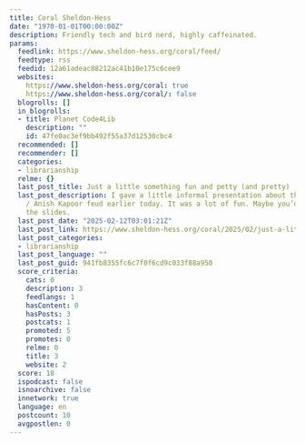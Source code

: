 ```yaml
---
title: Coral Sheldon-Hess
date: "1970-01-01T00:00:00Z"
description: Friendly tech and bird nerd, highly caffeinated.
params:
  feedlink: https://www.sheldon-hess.org/coral/feed/
  feedtype: rss
  feedid: 12a61adeac88212ac41b10e175c6cee9
  websites:
    https://www.sheldon-hess.org/coral: true
    https://www.sheldon-hess.org/coral/: false
  blogrolls: []
  in_blogrolls:
  - title: Planet Code4Lib
    description: ""
    id: 47fe0ac3ef9bb492f55a37d12530cbc4
  recommended: []
  recommender: []
  categories:
  - librarianship
  relme: {}
  last_post_title: Just a little something fun and petty (and pretty)
  last_post_description: I gave a little informal presentation about the Stuart Semple
    / Anish Kapoor feud earlier today. It was a lot of fun. Maybe you’d like to see
    the slides.
  last_post_date: "2025-02-12T03:01:21Z"
  last_post_link: https://www.sheldon-hess.org/coral/2025/02/just-a-little-something-fun-and-petty-and-pretty/
  last_post_categories:
  - librarianship
  last_post_language: ""
  last_post_guid: 941fb8355fc6c7f0f6cd9c033f88a950
  score_criteria:
    cats: 0
    description: 3
    feedlangs: 1
    hasContent: 0
    hasPosts: 3
    postcats: 1
    promoted: 5
    promotes: 0
    relme: 0
    title: 3
    website: 2
  score: 18
  ispodcast: false
  isnoarchive: false
  innetwork: true
  language: en
  postcount: 10
  avgpostlen: 0
---
```

